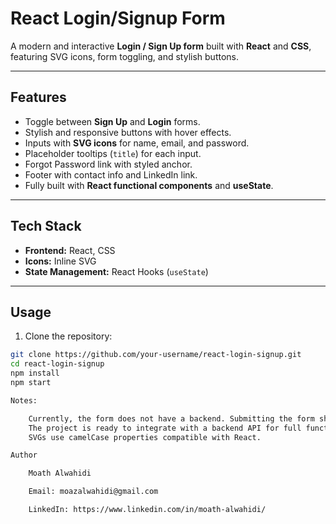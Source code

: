 # React Login/Signup Form

A modern and interactive **Login / Sign Up form** built with **React** and **CSS**, featuring SVG icons, form toggling, and stylish buttons.

---

## Features

- Toggle between **Sign Up** and **Login** forms.
- Stylish and responsive buttons with hover effects.
- Inputs with **SVG icons** for name, email, and password.
- Placeholder tooltips (`title`) for each input.
- Forgot Password link with styled anchor.
- Footer with contact info and LinkedIn link.
- Fully built with **React functional components** and **useState**.

---

## Tech Stack

- **Frontend:** React, CSS
- **Icons:** Inline SVG
- **State Management:** React Hooks (`useState`)

---

## Usage

1. Clone the repository:

```bash
git clone https://github.com/your-username/react-login-signup.git
cd react-login-signup
npm install
npm start

Notes:

    Currently, the form does not have a backend. Submitting the form shows a success alert.
    The project is ready to integrate with a backend API for full functionality.
    SVGs use camelCase properties compatible with React.

Author

    Moath Alwahidi

    Email: moazalwahidi@gmail.com

    LinkedIn: https://www.linkedin.com/in/moath-alwahidi/
```
